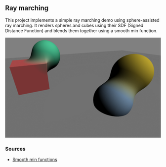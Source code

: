## Ray marching

This project implements a simple ray marching demo using sphere-assisted ray marching. It renders spheres and cubes using their SDF (Signed Distance Function) and blends them together using a smooth min function.

![Simple scene](./Pictures/demo_scene.png)

### Sources

- [Smooth min functions](https://iquilezles.org/articles/smin/)